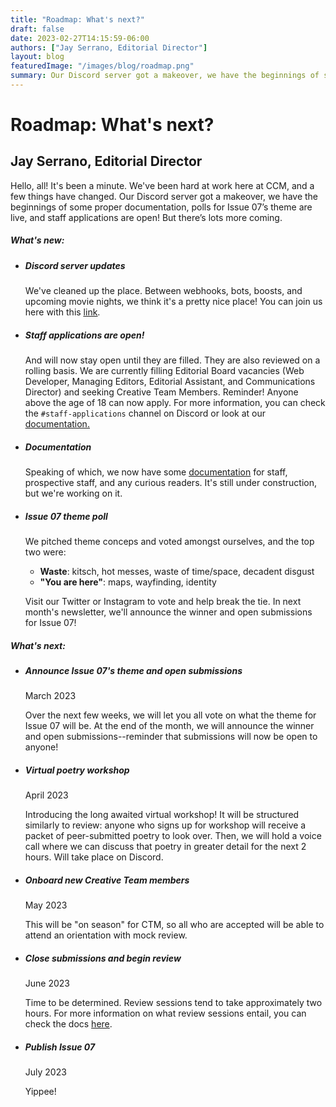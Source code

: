 ```yaml
---
title: "Roadmap: What's next?"
draft: false
date: 2023-02-27T14:15:59-06:00
authors: ["Jay Serrano, Editorial Director"]
layout: blog
featuredImage: "/images/blog/roadmap.png"
summary: Our Discord server got a makeover, we have the beginnings of some proper documentation, polls for Issue 07's theme are live, and staff applications are open! But there's lots more coming.
---
```


# Roadmap: What's next?
## Jay Serrano, Editorial Director

Hello, all! It's been a minute. We've been hard at work here at CCM, and a few things have changed. Our Discord server got a makeover, we have the beginnings of some proper documentation, polls for Issue 07’s theme are live, and staff applications are open! But there’s lots more coming.

##### *What's new*:
<!-- Section: Timeline -->
<section class="py-1">
  <ul class="timeline">
    <li class="timeline-item mb-5">
      <h5 class="fw-bold">Discord server updates</h5>
      <p>
    We've cleaned up the place. Between webhooks, bots, boosts, and upcoming movie nights, we think it's a pretty nice place! You can join us here with this <u><a href="https://discord.com/invite/sgneFPdpNh">link</a></u>.   
    </p>
    </li>

<li class="timeline-item mb-5">
      <h5 class="fw-bold">Staff applications are open!</h5>
      <p>
And will now stay open until they are filled. They are also reviewed on a rolling basis. We are currently filling Editorial Board vacancies (Web Developer, Managing Editors, Editorial Assistant, and Communications Director) and seeking Creative Team Members. Reminder! Anyone above the age of 18 can now apply. For more information, you can check the <code>#staff-applications</code> channel on Discord or look at our <u><a href="https://docs.cicadacreativemag.com/docs/staff-and-membership/">documentation.</a></u> </p>
    </li>

<li class="timeline-item mb-5">
      <h5 class="fw-bold">Documentation</h5>
      <p>
Speaking of which, we now have some <u><a href="https://docs.cicadacreativemag.com/docs/">documentation</a></u> for staff, prospective staff, and any curious readers. It's still under construction, but we're working on it.</p>
    </li>

<li class="timeline-item mb-5">
      <h5 class="fw-bold">Issue 07 theme poll</h5>
      <p>
We pitched theme conceps and voted amongst ourselves, and the top two were:

- **Waste**: kitsch, hot messes, waste of time/space, decadent disgust
- **"You are here"**: maps, wayfinding, identity
    </p>
<p>
Visit our Twitter or Instagram to vote and help break the tie. In next month's newsletter, we'll announce the winner and open submissions for Issue 07!
 </p>
    </li>

  </ul>
</section>
<!-- Section: Timeline -->



##### *What's next*:
<!-- Section: Timeline -->
<section class="py-1">
  <ul class="timeline">
    <li class="timeline-item mb-5">
      <h5 class="fw-bold">Announce Issue 07's theme and open submissions</h5>
      <p class="fw-bold">March 2023</p>
      <p>
        Over the next few weeks, we will let you all vote on what the theme for Issue 07 will be. At the end of the month, we will announce the winner and open submissions--reminder that submissions will now be open to anyone!
      </p>
    </li>

<li class="timeline-item mb-5">
      <h5 class="fw-bold">Virtual poetry workshop</h5>
      <p class="fw-bold">April 2023</p>
      <p>
    Introducing the long awaited virtual workshop! It will be structured similarly to review: anyone who signs up for workshop will receive a packet of peer-submitted poetry to look over. Then, we will hold a voice call where we can discuss that poetry in greater detail for the next 2 hours. Will take place on Discord.     
     </p>
    </li>

<li class="timeline-item mb-5">
      <h5 class="fw-bold">Onboard new Creative Team members</h5>
      <p class="fw-bold">May 2023</p>
      <p>
This will be "on season" for CTM, so all who are accepted will be able to attend an orientation with mock review.
     </p>
    </li>

<li class="timeline-item mb-5">
      <h5 class="fw-bold">Close submissions and begin review</h5>
      <p class="fw-bold">June 2023</p>
      <p>
Time to be determined. Review sessions tend to take approximately two hours. For more information on what review sessions entail, you can check the docs <a href="https://docs.cicadacreativemag.com/docs/issue-cycles/#review">here</a>. 
     </p>
    </li>

<li class="timeline-item mb-5">
      <h5 class="fw-bold">Publish Issue 07</h5>
      <p class="fw-bold">July 2023</p>
      <p>
    Yippee! 
     </p>
    </li>

  </ul>
</section>
<!-- Section: Timeline -->
